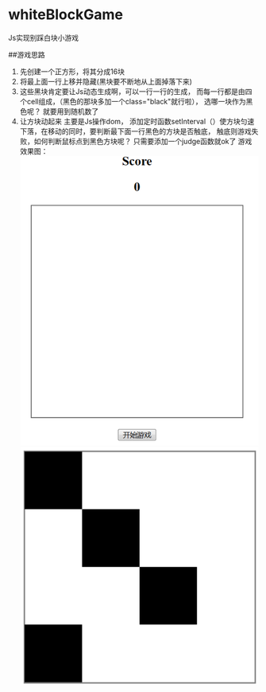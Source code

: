 # whiteBlockGame
Js实现别踩白块小游戏


##游戏思路
1.  先创建一个正方形，将其分成16块
2. 将最上面一行上移并隐藏(黑块要不断地从上面掉落下来)
3. 这些黑块肯定要让Js动态生成啊，可以一行一行的生成，
而每一行都是由四个cell组成，（黑色的那块多加一个class="black"就行啦）， 选哪一块作为黑色呢？ 就要用到随机数了
4. 让方块动起来
主要是Js操作dom， 添加定时函数setInterval（）使方块匀速下落，在移动的同时，要判断最下面一行黑色的方块是否触底，
触底则游戏失败，如何判断鼠标点到黑色方块呢？ 只需要添加一个judge函数就ok了
游戏效果图：
![未正常显示](https://github.com/AC-greener/whiteBlockGame/raw/master/img/game1.png)
![未正常显示](https://github.com/AC-greener/whiteBlockGame/raw/master/img/game2.png)
